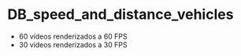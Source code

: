 # DB_speed_and_distance_vehicles


- 60 vídeos renderizados a 60 FPS
- 30 vídeos renderizados a 30 FPS
